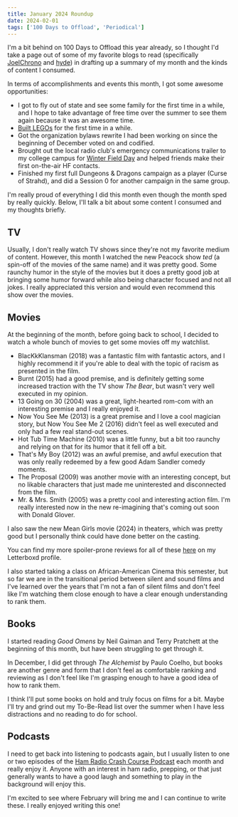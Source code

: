 ```yaml
---
title: January 2024 Roundup
date: 2024-02-01
tags: ['100 Days to Offload', 'Periodical']
---
```


I'm a bit behind on 100 Days to Offload this year already, so I thought I'd take a page out of some of my favorite blogs to read (specifically [JoelChrono](https://joelchrono.xyz/blog/december-2023-summary/) and [hyde](https://lazybear.io/)) in drafting up a summary of my month and the kinds of content I consumed.

In terms of accomplishments and events this month, I got some awesome opportunities:
- I got to fly out of state and see some family for the first time in a while, and I hope to take advantage of free time over the summer to see them again because it was an awesome time.
- [Built LEGOs](/plots/notes/2024/building-legos/) for the first time in a while.
- Got the organization bylaws rewrite I had been working on since the beginning of December voted on and codified.
- Brought out the local radio club's emergency communications trailer to my college campus for [Winter Field Day](https://winterfieldday.com/) and helped friends make their first on-the-air HF contacts.
- Finished my first full Dungeons & Dragons campaign as a player (Curse of Strahd), and did a Session 0 for another campaign in the same group.

I'm really proud of everything I did this month even though the month sped by really quickly. Below, I'll talk a bit about some content I consumed and my thoughts briefly.

## TV

Usually, I don't really watch TV shows since they're not my favorite medium of content. However, this month I watched the new Peacock show *ted* (a spin-off of the movies of the same name) and it was pretty good. Some raunchy humor in the style of the movies but it does a pretty good job at bringing some humor forward while also being character focused and not all jokes. I really appreciated this version and would even recommend this show over the movies.

## Movies 

At the beginning of the month, before going back to school, I decided to watch a whole bunch of movies to get some movies off my watchlist.

- BlacKkKlansman (2018) was a fantastic film with fantastic actors, and I highly recommend it if you're able to deal with the topic of racism as presented in the film.
- Burnt (2015) had a good premise, and is definitely getting some increased traction with the TV show *The Bear*, but wasn't very well executed in my opinion.
- 13 Going on 30 (2004) was a great, light-hearted rom-com with an interesting premise and I really enjoyed it.
- Now You See Me (2013) is a great premise and I love a cool magician story, but Now You See Me 2 (2016) didn't feel as well executed and only had a few real stand-out scenes.
- Hot Tub Time Machine (2010) was a little funny, but a bit too raunchy and relying on that for its humor that it fell off a bit.
- That's My Boy (2012) was an awful premise, and awful execution that was only really redeemed by a few good Adam Sandler comedy moments.
- The Proposal (2009) was another movie with an interesting concept, but no likable characters that just made me uninterested and disconnected from the film.
- Mr. & Mrs. Smith (2005) was a pretty cool and interesting action film. I'm really interested now in the new re-imagining that's coming out soon with Donald Glover.

I also saw the new Mean Girls movie (2024) in theaters, which was pretty good but I personally think could have done better on the casting.

You can find my more spoiler-prone reviews for all of these [here](https://letterboxd.com/roguefoam) on my Letterboxd profile.

I also started taking a class on African-American Cinema this semester, but so far we are in the transitional period between silent and sound films and I've learned over the years that I'm not a fan of silent films and don't feel like I'm watching them close enough to have a clear enough understanding to rank them.

## Books

I started reading *Good Omens* by Neil Gaiman and Terry Pratchett at the beginning of this month, but have been struggling to get through it.

In December, I did get through *The Alchemist* by Paulo Coelho, but books are another genre and form that I don't feel as comfortable ranking and reviewing as I don't feel like I'm grasping enough to have a good idea of how to rank them.

I think I'll put some books on hold and truly focus on films for a bit. Maybe I'll try and grind out my To-Be-Read list over the summer when I have less distractions and no reading to do for school.

## Podcasts

I need to get back into listening to podcasts again, but I usually listen to one or two episodes of the [Ham Radio Crash Course Podcast](https://podcasts.apple.com/us/podcast/ham-radio-crash-course-podcast/id1400794852) each month and really enjoy it. Anyone with an interest in ham radio, prepping, or that just generally wants to have a good laugh and something to play in the background will enjoy this.

I'm excited to see where February will bring me and I can continue to write these. I really enjoyed writing this one!